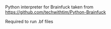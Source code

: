 Python interpreter for Brainfuck taken from
https://github.com/techwithtim/Python-Brainfuck

Required to run .bf files
